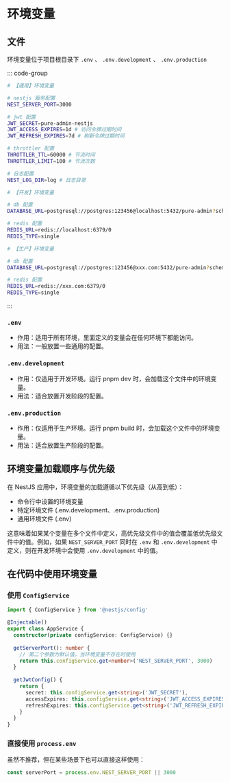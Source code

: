 # 环境变量

## 文件

环境变量位于项目根目录下 `.env` 、 `.env.development` 、 `.env.production`

::: code-group
```bash [.env]
# 【通用】环境变量

# nestjs 服务配置
NEST_SERVER_PORT=3000

# jwt 配置
JWT_SECRET=pure-admin-nestjs
JWT_ACCESS_EXPIRES=1d # 访问令牌过期时间
JWT_REFRESH_EXPIRES=7d # 刷新令牌过期时间

# throttler 配置
THROTTLER_TTL=60000 # 节流时间
THROTTLER_LIMIT=100 # 节流次数

# 日志配置
NEST_LOG_DIR=log # 日志目录
```

```bash [.env.development]
# 【开发】环境变量

# db 配置
DATABASE_URL=postgresql://postgres:123456@localhost:5432/pure-admin?schema=public

# redis 配置
REDIS_URL=redis://localhost:6379/0
REDIS_TYPE=single
```

```bash [.env.production]
# 【生产】环境变量

# db 配置
DATABASE_URL=postgresql://postgres:123456@xxx.com:5432/pure-admin?schema=public

# redis 配置
REDIS_URL=redis://xxx.com:6379/0
REDIS_TYPE=single
```
:::

### `.env`

- 作用：适用于所有环境，里面定义的变量会在任何环境下都能访问。
- 用法：一般放置一些通用的配置。

### `.env.development`

- 作用：仅适用于开发环境。运行 pnpm dev 时，会加载这个文件中的环境变量。
- 用法：适合放置开发阶段的配置。

### `.env.production`

- 作用：仅适用于生产环境。运行 pnpm build 时，会加载这个文件中的环境变量。
- 用法：适合放置生产阶段的配置。

## 环境变量加载顺序与优先级

在 NestJS 应用中，环境变量的加载遵循以下优先级（从高到低）：

- 命令行中设置的环境变量
- 特定环境文件 (.env.development、.env.production)
- 通用环境文件 (.env)

这意味着如果某个变量在多个文件中定义，高优先级文件中的值会覆盖低优先级文件中的值。例如，如果 `NEST_SERVER_PORT` 同时在 `.env` 和 `.env.development` 中定义，则在开发环境中会使用 `.env.development` 中的值。

## 在代码中使用环境变量

### 使用 `ConfigService`

``` ts
import { ConfigService } from '@nestjs/config'

@Injectable()
export class AppService {
  constructor(private configService: ConfigService) {}
  
  getServerPort(): number {
    // 第二个参数为默认值，当环境变量不存在时使用
    return this.configService.get<number>('NEST_SERVER_PORT', 3000)
  }
  
  getJwtConfig() {
    return {
      secret: this.configService.get<string>('JWT_SECRET'),
      accessExpires: this.configService.get<string>('JWT_ACCESS_EXPIRES'),
      refreshExpires: this.configService.get<string>('JWT_REFRESH_EXPIRES'),
    }
  }
}
```

### 直接使用 `process.env`

虽然不推荐，但在某些场景下也可以直接这样使用：

``` ts
const serverPort = process.env.NEST_SERVER_PORT || 3000
```
